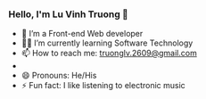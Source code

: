 ### Hello, I'm Lu Vinh Truong 👋

- 🔭 I’m a Front-end Web developer
- 👨‍🎓 I’m currently learning Software Technology
- 📫 How to reach me: truonglv.2609@gmail.com
- 
- 😄 Pronouns: He/His
- ⚡ Fun fact: I like listening to electronic music
